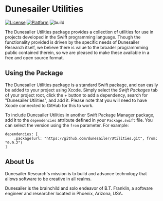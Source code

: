 Dunesailer Utilities
====================

[![License](https://img.shields.io/badge/License-MIT-blue.svg)](https://github.com/dunesailer/Utilities/blob/master/LICENSE)
[![Platform](https://img.shields.io/badge/in-swift5.3-orange.svg)](https://github.com/apple/swift)
![build](https://github.com/dunesailer/Utilities/workflows/build/badge.svg)

The Dunesailer Utilities package provides a collection of utilities for use in projects developed in the Swift programming language. Though the functionality provided is driven by the specific needs of Dunesailer Research itself, we believe there is value to the broader programmming public contained therein, so we are pleased to make these available in a free and open source format.


## Using the Package

The Dunesailer Utilities package is a standard Swift package, and can easily be added to your project using Xcode. Simply select the *Swift Packages* tab of your project root, click the + button to add a dependency, search for "Dunesailer Utilities", and add it. Please note that you will need to have Xcode connected to GitHub for this to work.

To include Dunesailer Utilities in another Swift Package Manager package, add it to the `dependencies` attribute defined in your `Package.swift` file. You can select the version using the `from` parameter. For example:
```
dependencies: [
	.package(url: "https://github.com/dunesailer/Utilities.git", from: "0.9.2")
]
```


## About Us

Dunesailer Research's mission is to build and advance technology that allows software to be creative in all realms.

Dunesailer is the brainchild and solo endeavor of B.T. Franklin, a software engineer and researcher located in Phoenix, Arizona, USA.
